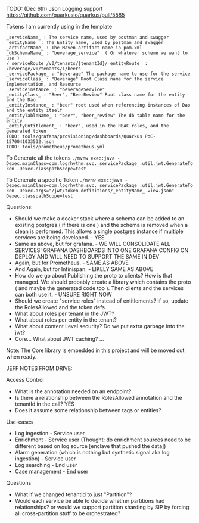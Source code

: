 TODO: (Dec 6th) Json Logging support  https://github.com/quarkusio/quarkus/pull/5585

Tokens I am currently using in the template
```
_serviceName_ : The service name, used by postman and swagger
_entityName_ : The Entity name, used by postman and swagger
_artifactName_ : The Maven artifact name in pom.xml
_dbSchemaName_ : "beverage_service"  ( Or whatever scheme we want to use )
/_serviceRoute_/v0/tenants/{tenantId}/_entityRoute_ :  /beverage/v0/tenants/1/beers
_servicePackage_ : "beverage" The package name to use for the service
_serviceClass_ : "Beverage" Root Class name for the service implementation, and Resource
_serviceinstance_ : "beverageService"
_entityClass_ : "Beer", "BeerReview" Root class name for the entity and the Dao
_entityInstance_ : "beer" root used when referencing instances of Dao and the entity itself
_entityTableName_ : "beer", "beer_review" The db table name for the entity
_entityEntitlement_ : "beer", used in the RBAC roles, and the generated token
TODO: tools/grafana/provisioning/dashboards/Quarkus PoC-1570041033532.json
TODO: tools/prometheus/prometheus.yml
```
To Generate all the tokens
`./mvnw exec:java -Dexec.mainClass=com.logrhythm.svc._servicePackage_.util.jwt.GenerateToken -Dexec.classpathScope=test`

To Generate a specific Token
`./mvnw exec:java -Dexec.mainClass=com.logrhythm.svc._servicePackage_.util.jwt.GenerateToken -Dexec.args="/jwt/token-definitions/_entityName_-view.json" -Dexec.classpathScope=test`

Questions:

* Should we make a docker stack where a schema can be added to an existing postgres ( if there is one ) and the schema is removed when a clean is performed.  This allows a single postgres instance if multiple services are being developed. - YES
* Same as above, but for grafana. - WE WILL CONSOLIDATE ALL SERVICES' GRAFANA DASHBOARDS INTO ONE GRAFANA CONFIG ON DEPLOY AND WILL NEED TO SUPPORT THE SAME IN DEV
* Again, but for Prometheus. - SAME AS ABOVE
* And Again, but for Infinispan. - LIKELY SAME AS ABOVE
* How do we go about Publishing the proto to clients?  How is that managed.  We should probably create a library which contains the proto ( and maybe the generated code too ).  Then clients and the services can both use it. - UNSURE RIGHT NOW
* Should we create "service roles" instead of entitlements?  If so, update the RolesAllowed and the token defs.
* What about roles per tenant in the JWT?
* What about roles per entity in the tenant?
* What about content Level security? Do we put extra garbage into the jwt?
* Core... What about JWT caching?
...

Note: The Core library is embedded in this project and will be moved out when ready.

JEFF NOTES FROM DRIVE:

Access Control
* What is the annotation needed on an endpoint?
* Is there a relationship between the RolesAllowed annotation and the tenantId in the call? YES
* Does it assume some relationship between tags or entities?

Use-cases
* Log ingestion - Service user
* Enrichment - Service user (Thought: do enrichment sources need to be different based on log source [enclave that pushed the data])
* Alarm generation (which is nothing but synthetic signal aka log ingestion) - Service user
* Log searching - End user
* Case management - End user

Questions
* What if we changed tenantId to just "Partition"?
* Would each service be able to decide whether partitions had relationships? or would we support partition sharding by SIP by forcing all cross-partition stuff to be orchestrated?